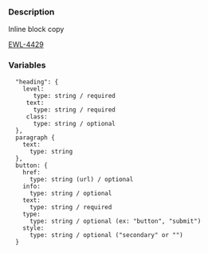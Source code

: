 ### Description
Inline block copy

[EWL-4429](https://issues.ama-assn.org/browse/EWL-4429)

### Variables
~~~
  "heading": {
    level:
       type: string / required
     text:
       type: string / required
     class:
       type: string / optional
  },
  paragraph {
    text:
      type: string
  },
  button: {
    href:
      type: string (url) / optional
    info: 
      type: string / optional
    text: 
      type: string / required
    type:
      type: string / optional (ex: "button", "submit")
    style:
      type: string / optional ("secondary" or "")
  }
~~~
